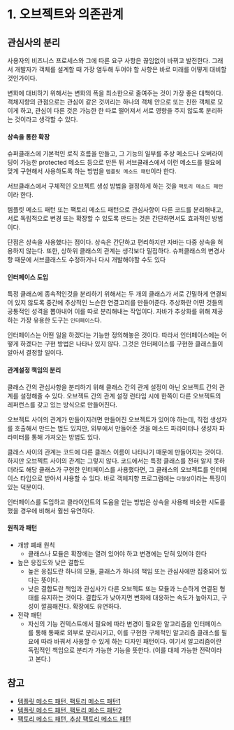 # 1. 오브젝트와 의존관계

## 관심사의 분리

사용자의 비즈니스 프로세스와 그에 따른 요구 사항은 끊임없이 바뀌고 발전한다. 그래서 개발자가 객체를 설계할 때 가장 염두해 두어야 할 사항은 바로 미래를 어떻게 대비할 것인가이다.

변화에 대비하기 위해서는 변화의 폭을 최소한으로 줄여주는 것이 가장 좋은 대책이다. 객체지향의 관점으로는 관심이 같은 것끼리는 하나의 객체 안으로 또는 친한 객체로 모이게 하고, 관심이 다른 것은 가능한 한 따로 떨어져서 서로 영향을 주지 않도록 분리하는 것이라고 생각할 수 있다.

#### 상속을 통한 확장

슈퍼클래스에 기본적인 로직 흐름을 만들고, 그 기능의 일부를 추상 메소드나 오버라이딩이 가능한 protected 메소드 등으로 만든 뒤 서브클래스에서 이런 메소드를 필요에 맞게 구현해서 사용하도록 하는 방법을 `템플릿 메소드 패턴`이라 한다.

서브클래스에서 구체적인 오브젝트 생성 방법을 결정하게 하는 것을 `팩토리 메소드 패턴`이라 한다.

템플릿 메소드 패턴 또는 팩토리 메소드 패턴으로 관심사항이 다른 코드를 분리해내고, 서로 독립적으로 변경 또는 확장할 수 있도록 만드는 것은 간단하면서도 효과적인 방법이다.

단점은 상속을 사용했다는 점이다. 상속은 간단하고 편리하지만 자바는 다중 상속을 허용하지 않는다. 또한, 상하위 클래스의 관계는 생각보다 밀접하다. 슈퍼클래스의 변경사항 때문에 서브클래스도 수정하거나 다시 개발해야할 수도 있다

#### 인터페이스 도입

특정 클래스에 종속적인것을 분리하기 위해서는 두 개의 클래스가 서로 긴밀하게 연결되어 있지 않도록 중간에 추상적인 느슨한 연결고리를 만들어준다. 추상화란 어떤 것들의 공통적인 성격을 뽑아내어 이를 따로 분리해내는 작업이다. 자바가 추상화를 위해 제공하는 가장 유용한 도구는 `인터페이스`다.

인터페이스는 어떤 일을 하겠다는 기능만 정의해놓은 것이다. 따라서 인터페이스에는 어떻게 하겠다는 구현 방법은 나타나 있지 않다. 그것은 인터페이스를 구현한 클래스들이 알아서 결정할 일이다.

#### 관계설정 책임의 분리

클래스 간의 관심사항을 분리하기 위해 클래스 간의 관계 설정이 아닌 오브젝트 간의 관계를 설정해줄 수 있다. 오브젝트 간의 관계 설정 런타임 시에 한쪽이 다른 오브젝트의 레퍼런스를 갖고 있는 방식으로 만들어진다.

오브젝트 사이의 관계가 만들어지려면 만들어진 오브젝트가 있어야 하는데, 직접 생성자를 호출해서 만드는 법도 있지만, 외부에서 만들어준 것을 메소드 파라미터나 생성자 파라미터를 통해 가져오는 방법도 있다.

클래스 사이의 관계는 코드에 다른 클래스 이름이 나타나기 때문에 만들어지는 것이다. 하지만 오브젝트 사이의 관계는 그렇지 않다. 코드에서는 특정 클래스를 전혀 알지 못하더라도 해당 클래스가 구현한 인터페이스를 사용했다면, 그 클래스의 오브젝트를 인터페이스 타입으로 받아서 사용할 수 있다. 바로 객체지향 프로그램에는 `다형성`이라는 특징이 있는 덕분이다.

인터페이스를 도입하고 클라이언트의 도움을 얻는 방법은 상속을 사용해 비슷한 시도를 했을 경우에 비해서 훨씬 유연하다.

#### 원칙과 패턴

* 개방 폐쇄 원칙
  * 클래스나 모듈은 확장에는 열려 있어야 하고 변경에는 닫혀 있어야 한다
* 높은 응집도와 낮은 결합도
  * 높은 응집도란 하나의 모듈, 클래스가 하나의 책임 또는 관심사에만 집중되어 있다는 뜻이다.
  * 낮은 결합도란 책임과 관심사가 다른 오브젝트 또는 모듈과 느슨하게 연결된 형태를 유지하는 것이다. 결합도가 낮아지면 변화에 대응하는 속도가 높아지고, 구성이 깔끔해진다. 확장에도 유연하다.
* 전략 패턴
  * 자신의 기능 컨텍스트에서 필요에 따라 변경이 필요한 알고리즘을 인터페이스를 통해 통째로 외부로 분리시키고, 이를 구현한 구체적인 알고리즘 클래스를 필요에 따라 바꿔서 사용할 수 있게 하는 디자인 패턴이다. 여기서 알고리즘이란 독립적인 책임으로 분리가 가능한 기능을 뜻한다. \(이를 대체 가능한 전략이라고 본다.\)

## 참고

* [템플릿 메소드 패턴, 팩토리 메소드 패턴1](https://hojak99.tistory.com/347)
* [템플릿 메소드 패턴, 팩토리 메소드 패턴2](https://kimddochi.tistory.com/55)
* [팩토리 메소드 패턴, 추상 팩토리 메소드 패턴](https://gyrfalcon.tistory.com/entry/Factory-Method-%ED%8C%A8%ED%84%B4%EA%B3%BC-Abstract-Factory-%ED%8C%A8%ED%84%B4%EC%9D%98-%EC%B0%A8%EC%9D%B4%EC%A0%90)



